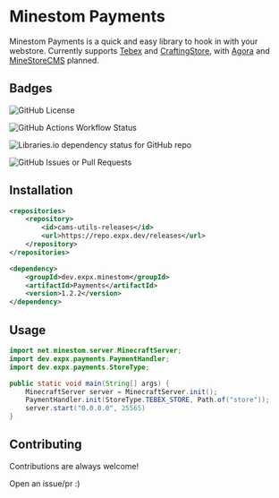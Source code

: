 
# Minestom Payments

Minestom Payments is a quick and easy library to hook in with your webstore. Currently supports [Tebex](https://tebex.io) and [CraftingStore](https://craftingstore.net), with [Agora](https://agoramp.com) and [MineStoreCMS](https://minestorecms.net) planned.



## Badges

![GitHub License](https://img.shields.io/github/license/expxx/Minestom-Payments?style=for-the-badge)

![GitHub Actions Workflow Status](https://img.shields.io/github/actions/workflow/status/expxx/Minestom-Payments/maven.yml?style=for-the-badge)

![Libraries.io dependency status for GitHub repo](https://img.shields.io/librariesio/github/expxx/Minestom-Payments?style=for-the-badge)

![GitHub Issues or Pull Requests](https://img.shields.io/github/issues/expxx/Minestom-Payments?style=for-the-badge)



## Installation

```xml
<repositories>
    <repository>
        <id>cams-utils-releases</id>
        <url>https://repo.expx.dev/releases</url>
    </repository>
</repositories>

<dependency>
    <groupId>dev.expx.minestom</groupId>
    <artifactId>Payments</artifactId>
    <version>1.2.2</version>
</dependency>
```
    
## Usage

```java
import net.minestom.server.MinecraftServer;
import dev.expx.payments.PaymentHandler;
import dev.expx.payments.StoreType;

public static void main(String[] args) {
    MinecraftServer server = MinecraftServer.init();
    PaymentHandler.init(StoreType.TEBEX_STORE, Path.of("store"));
    server.start("0.0.0.0", 25565)
}

```


## Contributing

Contributions are always welcome!

Open an issue/pr :)

